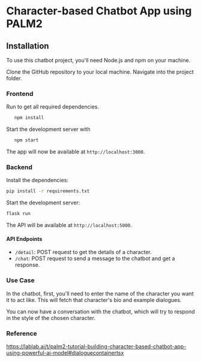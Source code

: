 # Character-based Chatbot App using PALM2

## Installation
To use this chatbot project, you'll need Node.js and npm on your machine.

Clone the GitHub repository to your local machine. Navigate into the project folder.

### Frontend
Run to get all required dependencies. 
```bash
   npm install
``` 

Start the development server with 
```bash
   npm start
```  

The app will now be available at `http://localhost:3000`.

### Backend

Install the dependencies:
   ```bash
   pip install -r requirements.txt
   ```
Start the development server:
   ```bash
   flask run
   ```
The API will be available at `http://localhost:5000`.

#### API Endpoints

- `/detail`: POST request to get the details of a character.
- `/chat`: POST request to send a message to the chatbot and get a response.

### Use Case
In the chatbot, first, you'll need to enter the name of the character you want it to act like. This will fetch that character's bio and example dialogues.

You can now have a conversation with the chatbot, which will try to respond in the style of the chosen character.

### Reference
https://lablab.ai/t/palm2-tutorial-building-character-based-chatbot-app-using-powerful-ai-model#dialoguecontainertsx
